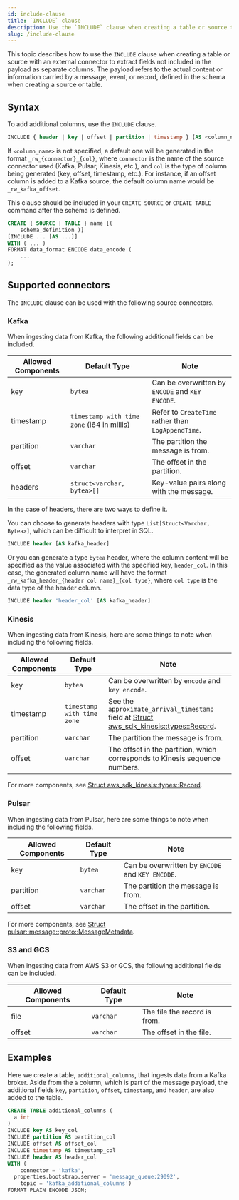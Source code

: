 ```yaml
---
id: include-clause
title: `INCLUDE` clause
description: Use the `INCLUDE` clause when creating a table or source to ingest fields not included in the payload.
slug: /include-clause
---
```

<head>
  <link rel="canonical" href="https://docs.risingwave.com/docs/current/include-clause/" />
</head>

This topic describes how to use the `INCLUDE` clause when creating a table or source with an external connector to extract fields not included in the payload as separate columns. The payload refers to the actual content or information carried by a message, event, or record, defined in the schema when creating a source or table.

## Syntax

To add additional columns, use the `INCLUDE` clause.

```sql
INCLUDE { header | key | offset | partition | timestamp } [AS <column_name>]
```

If `<column_name>` is not specified, a default one will be generated in the format `_rw_{connector}_{col}`, where `connector` is the name of the source connector used (Kafka, Pulsar, Kinesis, etc.), and `col` is the type of column being generated (key, offset, timestamp, etc.). For instance, if an offset column is added to a Kafka source, the default column name would be `_rw_kafka_offset`.

This clause should be included in your `CREATE SOURCE` or `CREATE TABLE` command after the schema is defined.

```sql
CREATE { SOURCE | TABLE } name [(
    schema_definition )]
[INCLUDE ... [AS ...]]
WITH ( ... )
FORMAT data_format ENCODE data_encode (
    ...
);
```

## Supported connectors

The `INCLUDE` clause can be used with the following source connectors.

### Kafka

When ingesting data from Kafka, the following additional fields can be included.

| Allowed Components | Default Type                               | Note                                              |
|--------------------|--------------------------------------------|---------------------------------------------------|
| key                | `bytea`                                    | Can be overwritten by `ENCODE` and `KEY ENCODE`.  |
| timestamp          | `timestamp with time zone` (i64 in millis) | Refer to `CreateTime` rather than `LogAppendTime`.|
| partition          | `varchar`                                  | The partition the message is from.                |
| offset             | `varchar`                                  | The offset in the partition.                      |
| headers            | `struct<varchar, bytea>[]`                 | Key-value pairs along with the message.           |

In the case of headers, there are two ways to define it.

You can choose to generate headers with type `List[Struct<Varchar, Bytea>]`, which can be difficult to interpret in SQL.

```sql
INCLUDE header [AS kafka_header]
```

Or you can generate a type `bytea` header, where the column content will be specified as the value associated with the specified key, `header_col`. In this case, the generated column name will have the format `_rw_kafka_header_{header col name}_{col type}`, where `col type` is the data type of the header column.

```sql
INCLUDE header 'header_col' [AS kafka_header]
```

### Kinesis

When ingesting data from Kinesis, here are some things to note when including the following fields.

| Allowed Components | Default Type                             | Note                                                                             |
|--------------------|------------------------------------------|----------------------------------------------------------------------------------|
| key                | `bytea`                                  | Can be overwritten by `encode` and `key encode`.                                 |
| timestamp          | `timestamp with time zone`               | See the `approximate_arrival_timestamp` field at [Struct aws_sdk_kinesis::types::Record](https://docs.rs/aws-sdk-kinesis/latest/aws_sdk_kinesis/types/struct.Record.html).                                  |
| partition          | `varchar`                                | The partition the message is from.                                               |
| offset             | `varchar`                                | The offset in the partition, which corresponds to Kinesis sequence numbers.      |

For more components, see [Struct aws_sdk_kinesis::types::Record](https://docs.rs/aws-sdk-kinesis/latest/aws_sdk_kinesis/types/struct.Record.html).

### Pulsar

When ingesting data from Pulsar, here are some things to note when including the following fields.

| Allowed Components | Default Type | Note                                                                                      |
|--------------------|--------------|-------------------------------------------------------------------------------------------|
| key                | `bytea`      | Can be overwritten by `ENCODE` and `KEY ENCODE`.                                          |
| partition          | `varchar`    | The partition the message is from.                                                        |
| offset             | `varchar`    | The offset in the partition.                                                              |

For more components, see [Struct pulsar::message::proto::MessageMetadata](https://docs.rs/pulsar/latest/pulsar/message/proto/struct.MessageMetadata.html).

### S3 and GCS

When ingesting data from AWS S3 or GCS, the following additional fields can be included.

| Allowed Components | Default Type | Note                              |
|--------------------|--------------|-----------------------------------|
| file               | `varchar`    | The file the record is from.      |
| offset             | `varchar`    | The offset in the file.           |

## Examples

Here we create a table, `additional_columns`, that ingests data from a Kafka broker. Aside from the `a` column, which is part of the message payload, the additional fields `key`, `partition`, `offset`, `timestamp`, and `header`, are also added to the table.

```sql
CREATE TABLE additional_columns (
  a int 
)
INCLUDE key AS key_col
INCLUDE partition AS partition_col
INCLUDE offset AS offset_col
INCLUDE timestamp AS timestamp_col
INCLUDE header AS header_col
WITH (
	connector = 'kafka',
  properties.bootstrap.server = 'message_queue:29092',
	topic = 'kafka_additional_columns')
FORMAT PLAIN ENCODE JSON;
```